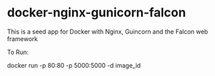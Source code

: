 # docker-nginx-gunicorn-falcon
This is a seed app for Docker with Nginx, Guincorn and the Falcon web framework


To Run:

docker run  -p 80:80  -p 5000:5000 -d image_id
